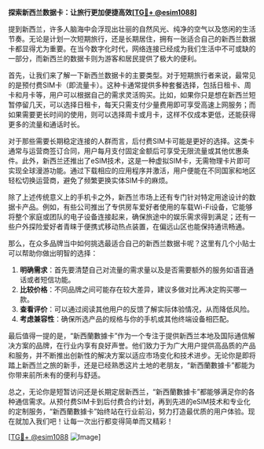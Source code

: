 **探索新西兰数据卡：让旅行更加便捷高效[[TG💪+ @esim1088](https://t.me/s/esim1088)]**

提到新西兰，许多人脑海中会浮现出壮丽的自然风光、纯净的空气以及悠闲的生活节奏。无论是计划一次短期旅行，还是长期居住，拥有一张适合自己的新西兰数据卡都显得尤为重要。在当今数字化时代，网络连接已经成为我们生活中不可或缺的一部分，而新西兰的数据卡则为游客和居民提供了极大的便利。

首先，让我们来了解一下新西兰数据卡的主要类型。对于短期旅行者来说，最常见的是预付费SIM卡（即流量卡）。这种卡通常提供多种套餐选择，包括日租卡、周卡和月卡等，用户可以根据自己的需求灵活购买。比如，如果你只是想在新西兰短暂停留几天，可以选择日租卡，每天只需支付少量费用即可享受高速上网服务；而如果需要更长时间的使用，则可以选择周卡或月卡，这样不仅成本更低，还能获得更多的流量和通话时长。

对于那些需要长期稳定连接的人群而言，后付费SIM卡可能是更好的选择。这类卡通常与运营商签订合同，用户每月支付固定金额后可享受无限流量或其他优惠条件。此外，新西兰还推出了eSIM技术，这是一种虚拟SIM卡，无需物理卡片即可实现全球漫游功能。通过下载相应的应用程序并激活，用户便能在不同国家和地区轻松切换运营商，避免了频繁更换实体SIM卡的麻烦。

除了上述传统意义上的手机卡之外，新西兰市场上还有专门针对特定用途设计的数据卡产品。例如，有些公司推出了专供房车爱好者使用的车载Wi-Fi设备，它能够将整个家庭或团队的电子设备连接起来，确保旅途中的娱乐需求得到满足；还有一些户外探险爱好者青睐于便携式移动热点装置，在偏远山区也能保持通讯畅通。

那么，在众多品牌当中如何挑选最适合自己的新西兰数据卡呢？这里有几个小贴士可以帮助你做出明智的选择：
1. **明确需求**：首先要清楚自己对流量的需求量以及是否需要额外的服务如语音通话或者短信功能。
2. **比较价格**：不同品牌之间可能存在较大差异，建议多做对比再决定购买哪一款。
3. **查看评价**：可以通过阅读其他用户的反馈了解实际体验情况，从而降低风险。
4. **考虑兼容性**：确保所选产品的规格与你的手机或其他终端设备相匹配。

最后值得一提的是，“新西蘭數據卡”作为一个专注于提供新西兰本地及国际通信解决方案的品牌，在行业内享有良好声誉。他们致力于为广大用户提供高品质的产品和服务，并不断推出创新性的解决方案以适应市场变化和技术进步。无论你是即将踏上新西兰之旅的新手，还是已经熟悉这片土地的老朋友，“新西蘭數據卡”都能为你带来前所未有的便利与舒适。

总之，无论你是短暂访问还是长期定居新西兰，“新西蘭數據卡”都能够满足你的各种通信需求。从预付费SIM卡到后付费合约计划，再到先进的eSIM技术和专业化的定制服务，“新西蘭數據卡”始终站在行业前沿，努力打造最优质的用户体验。现在就加入我们吧！让每一次出行都变得简单而又精彩！

[[TG💪+ @esim1088](https://t.me/s/esim1088) ![Image](https://i.postimg.cc/4NQfJmqS/Snipaste-2025-05-13-00-14-12.png)]